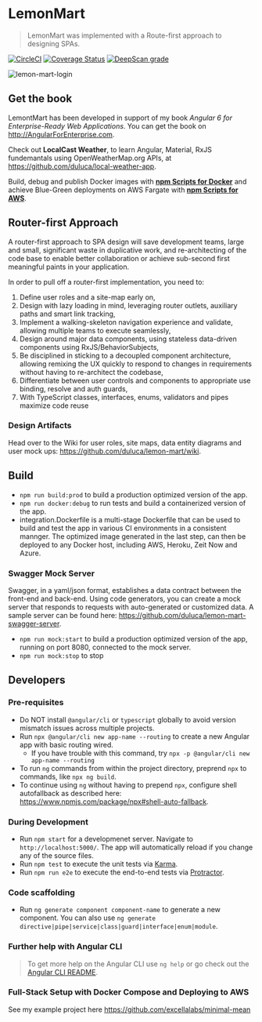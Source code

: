 # LemonMart

> LemonMart was implemented with a Route-first approach to designing SPAs.

[![CircleCI](https://circleci.com/gh/duluca/lemon-mart.svg?style=svg)](https://circleci.com/gh/duluca/lemon-mart)
[![Coverage Status](https://coveralls.io/repos/github/duluca/lemon-mart/badge.svg?branch=master)](https://coveralls.io/github/duluca/lemon-mart?branch=master)
[![DeepScan grade](https://deepscan.io/api/projects/2669/branches/18284/badge/grade.svg)](https://deepscan.io/dashboard#view=project&pid=2669&bid=18284)

![lemon-mart-login](https://user-images.githubusercontent.com/822159/36320811-80a9c5f8-1315-11e8-8ba1-d7a62c31ec79.png)

## Get the book

LemontMart has been developed in support of my book _Angular 6 for Enterprise-Ready Web Applications_. You can get the book on http://AngularForEnterprise.com.

Check out **LocalCast Weather**, to learn Angular, Material, RxJS fundemantals using OpenWeatherMap.org APIs, at https://github.com/duluca/local-weather-app.

Build, debug and publish Docker images with [**npm Scripts for Docker**](bit.ly/npmScriptsForDocker) and achieve Blue-Green deployments on AWS Fargate with [**npm Scripts for AWS**](bit.ly/npmScriptsForAWS).

## Router-first Approach

A router-first approach to SPA design will save development teams, large and small, significant waste in duplicative work, and re-architecting of the code base to enable better collaboration or achieve sub-second first meaningful paints in your application.

In order to pull off a router-first implementation, you need to:

1. Define user roles and a site-map early on,
2. Design with lazy loading in mind, leveraging router outlets, auxiliary paths and smart link tracking,
3. Implement a walking-skeleton navigation experience and validate, allowing multiple teams to execute seamlessly,
4. Design around major data components, using stateless data-driven components using RxJS/BehaviorSubjects,
5. Be disciplined in sticking to a decoupled component architecture, allowing remixing the UX quickly to respond to changes in requirements without having to re-architect the codebase,
6. Differentiate between user controls and components to appropriate use binding, resolve and auth guards,
7. With TypeScript classes, interfaces, enums, validators and pipes maximize code reuse

### Design Artifacts

Head over to the Wiki for user roles, site maps, data entity diagrams and user mock ups:
https://github.com/duluca/lemon-mart/wiki.

## Build

- `npm run build:prod` to build a production optimized version of the app.
- `npm run docker:debug` to run tests and build a containerized version of the app.
- integration.Dockerfile is a multi-stage Dockerfile that can be used to build and test the app in various CI environments in a consistent mannger. The optimized image generated in the last step, can then be deployed to any Docker host, including AWS, Heroku, Zeit Now and Azure.

### Swagger Mock Server

Swagger, in a yaml/json format, establishes a data contract between the front-end and back-end. Using code generators, you can create a mock server that responds to requests with auto-generated or customized data. A sample server can be found here:
https://github.com/duluca/lemon-mart-swagger-server.

- `npm run mock:start` to build a production optimized version of the app, running on port 8080, connected to the mock server.
- `npm run mock:stop` to stop

## Developers

### Pre-requisites

- Do NOT install `@angular/cli` or `typescript` globally to avoid version mismatch issues across multiple projects.
- Run `npx @angular/cli new app-name --routing` to create a new Angular app with basic routing wired.
  - If you have trouble with this command, try `npx -p @angular/cli new app-name --routing`
- To run `ng` commands from within the project directory, preprend `npx` to commands, like `npx ng build`.
- To continue using `ng` without having to prepend `npx`, configure shell autofallback as described here: https://www.npmjs.com/package/npx#shell-auto-fallback.

### During Development

- Run `npm start` for a developmenet server. Navigate to `http://localhost:5000/`. The app will automatically reload if you change any of the source files.
- Run `npm test` to execute the unit tests via [Karma](https://karma-runner.github.io).
- Run `npm run e2e` to execute the end-to-end tests via [Protractor](http://www.protractortest.org/).

### Code scaffolding

- Run `ng generate component component-name` to generate a new component. You can also use `ng generate directive|pipe|service|class|guard|interface|enum|module`.

### Further help with Angular CLI

> To get more help on the Angular CLI use `ng help` or go check out the [Angular CLI README](https://github.com/angular/angular-cli/blob/master/README.md).

### Full-Stack Setup with Docker Compose and Deploying to AWS

See my example project here https://github.com/excellalabs/minimal-mean
